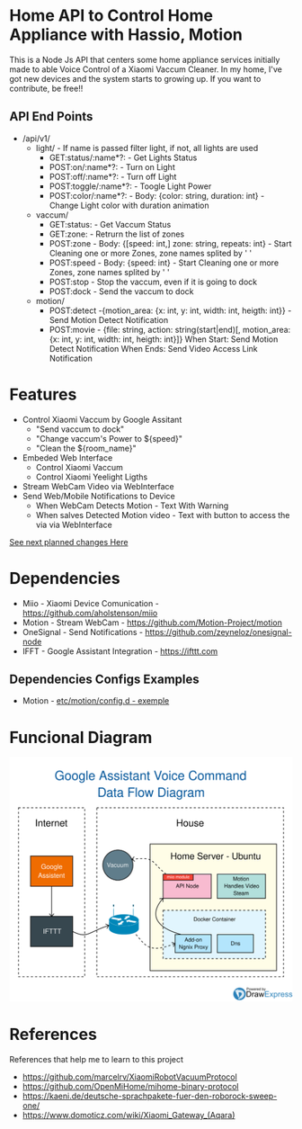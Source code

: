 
# Home API to Control Home Appliance with Hassio, Motion 

This is a Node Js API that centers some home appliance services initially made to able Voice Control of a Xiaomi Vaccum Cleaner. In my home, I've got new devices and the system starts to growing up. If you want to contribute, be free!!

## API End Points

 - /api/v1/
   - light/ - If name is passed filter light, if not, all lights are used
     - GET:status/:name*?: - Get Lights Status
     - POST:on/:name*?: - Turn on Light
     - POST:off/:name*?: - Turn off Light
     - POST:toggle/:name*?: - Toogle Light Power
     - POST:color/:name*?: - Body: {color: string, duration: int} - Change Light color with duration animation
   - vaccum/
     - GET:status: - Get Vaccum Status
     - GET:zone: - Retrurn the list of zones
     - POST:zone - Body: {[speed: int,] zone: string, repeats: int} - Start Cleaning one or more Zones, zone names splited by ' '
     - POST:speed - Body: {speed: int} - Start Cleaning one or more Zones, zone names splited by ' '
     - POST:stop - Stop the vaccum, even if it is going to dock
     - POST:dock - Send the vaccum to dock
   - motion/
     - POST:detect -{motion_area: {x: int, y: int, width: int, heigth: int}} - Send Motion Detect Notification
     - POST:movie - {file: string, action: string(start|end)[, motion_area: {x: int, y: int, width: int, heigth: int}]}
       When Start: Send Motion Detect Notification
       When Ends: Send Video Access Link Notification
   
# Features

 - Control Xiaomi Vaccum by Google Assitant
   - "Send vaccum to dock"
   - "Change vaccum's Power to ${speed}"
   - "Clean the ${room_name}"
 - Embeded Web Interface
   - Control Xiaomi Vaccum
   - Control Xiaomi Yeelight Ligths
 - Stream WebCam Video via WebInterface
 - Send Web/Mobile Notifications to Device
   - When WebCam Detects Motion - Text With Warning
   - When salves Detected Motion video - Text with button to access the via via WebInterface

[See next planned changes Here](todoing.md)

# Dependencies

 - Miio - Xiaomi Device Comunication - https://github.com/aholstenson/miio
 - Motion - Stream WebCam - https://github.com/Motion-Project/motion
 - OneSignal - Send Notifications - https://github.com/zeyneloz/onesignal-node
 - IFFT - Google Assistant Integration - https://ifttt.com

## Dependencies Configs Examples

 - Motion - [etc/motion/config.d - exemple](docs/examples/etc-motion-config.d)

# Funcional Diagram

![Google Assistant Voice Control Data Flow Diagram](docs/imgs/Google-Assistant-Data-Flow.svg)

# References

References that help me to learn to this project
 - https://github.com/marcelrv/XiaomiRobotVacuumProtocol
 - https://github.com/OpenMiHome/mihome-binary-protocol
 - https://kaeni.de/deutsche-sprachpakete-fuer-den-roborock-sweep-one/
 - https://www.domoticz.com/wiki/Xiaomi_Gateway_(Aqara)
